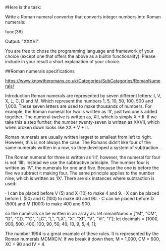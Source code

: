 #Here is the task:

Write a Roman numeral converter that converts integer numbers into Roman numerals:



func(36)

Output: "XXXVI"



You are free to chose the programming language and framework of your choice (except one that offers the above as a builtin functionality). Please include in your result a short explanation of your choice.


##Roman numerals specifications

https://www.knowtheromans.co.uk/Categories/SubCatagories/RomanNumerals/

Introduction
Roman numerals are represented by seven different letters: I, V, X, L, C, D and M. Which represent the numbers 1, 5, 10, 50, 100, 500 and 1,000. These seven letters are used to make thousands of numbers. For example, the Roman numeral for two is written as 'II', just two one's added together. The numeral twelve is written as, XII, which is simply X + II. If we take this a step further; the number twenty-seven is written as XXVII, which when broken down looks like XX + V + II.




Roman numerals are usually written largest to smallest from left to right. However, this is not always the case. The Romans didn’t like four of the same numerals written in a row, so they developed a system of subtraction.

The Roman numeral for three is written as ‘III’, however, the numeral for four is not ‘IIII’. Instead we use the subtractive principle. The number four is written as ‘IV’, the numerals for one and five. Because the one is before the five we subtract it making four. The same principle applies to the number nine, which is written as ‘IX’. There are six instances where subtraction is used:

  ⋅ I can be placed before V (5) and X (10) to make 4 and 9.
  ⋅ X can be placed before L (50) and C (100) to make 40 and 90.
  ⋅ C can be placed before D (500) and M (1000) to make 400 and 900.

so the numerals cn be written in  an array as:
let romanNums = ["M", "CM", "D", "CD, ""C", "LC", "L", "LX", "X", "XI", "V", "VI", "I"];
let decimals = [1000, 900, 500, 400, 100, 90, 50, 40, 10, 9, 5, 4, 1];


The number 1994 is a great example of these rules. It is represented by the Roman numerals MCMXCIV. If we break it down then; M = 1,000, CM = 900, XC = 90 and IV = 4.
